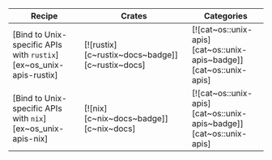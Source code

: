 | Recipe | Crates | Categories |
|--------|--------|------------|
| [Bind to Unix-specific APIs with `rustix`][ex~os_unix-apis-rustix] | [![rustix][c~rustix~docs~badge]][c~rustix~docs] | [![cat~os::unix-apis][cat~os::unix-apis~badge]][cat~os::unix-apis] |
| [Bind to Unix-specific APIs with `nix`][ex~os_unix-apis-nix] | [![nix][c~nix~docs~badge]][c~nix~docs] | [![cat~os::unix-apis][cat~os::unix-apis~badge]][cat~os::unix-apis] |
